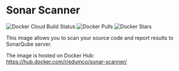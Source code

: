 # Sonar Scanner

![Docker Cloud Build Status](https://img.shields.io/docker/cloud/build/edumco/sonar-scanner)
![Docker Pulls](https://img.shields.io/docker/pulls/edumco/sonar-scanner)
![Docker Stars](https://img.shields.io/docker/stars/edumco/sonar-scanner)

This image allows you to scan your source code and report results to SonarQube server.

The image is hosted on Docker Hub: https://hub.docker.com/r/edumco/sonar-scanner/
